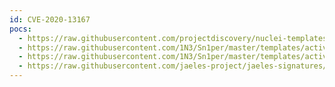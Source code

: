 ```yaml
---
id: CVE-2020-13167
pocs:
  - https://raw.githubusercontent.com/projectdiscovery/nuclei-templates/master/cves/2020/CVE-2020-13167.yaml
  - https://raw.githubusercontent.com/1N3/Sn1per/master/templates/active/CVE-2020-13167_-_Netsweeper_WebAdmin_Python_Code_Injection_1.sh
  - https://raw.githubusercontent.com/1N3/Sn1per/master/templates/active/CVE-2020-13167_-_Netsweeper_WebAdmin_Python_Code_Injection_2.sh
  - https://raw.githubusercontent.com/jaeles-project/jaeles-signatures/master/cves/netsweeper-code-injection-cve-2020-13167.yaml  - https://raw.githubusercontent.com/rapid7/metasploit-framework/master/modules/exploits/linux/http/netsweeper_webadmin_unixlogin.rb
---
```

